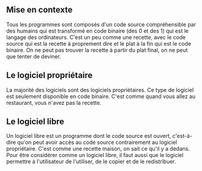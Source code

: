 ## Mise en contexte
Tous les programmes sont composés d'un code source compréhensible par des humains qui est transformé en code binaire (des 0 et des 1) qui est le langage des ordinateurs. C'est un peu comme une recette, avec le code source qui est la recette à proprement dire et le plat à la fin qui est le code binaire. On ne peut pas trouver la recette à partir du plat final, on ne peut que tenter de deviner.

## Le logiciel propriétaire
La majorité des logiciels sont des logiciels propriétaires. Ce type de logiciel est seulement disponible en code binaire. C'est comme quand vous allez au restaurant, vous n'avez pas la recette.

## Le logiciel libre
Un logiciel libre est un programme dont le code source est ouvert, c'est-à-dire qu'on peut avoir accès au code source contrairement au logiciel propriétaire. C'est comme une recette maison, on sait ce qu'il y a dedans. Pour être considérer comme un logiciel libre, il faut aussi que le logiciel permettre à l'utilisateur de l'utiliser, de le copier et de le redistribuer.
